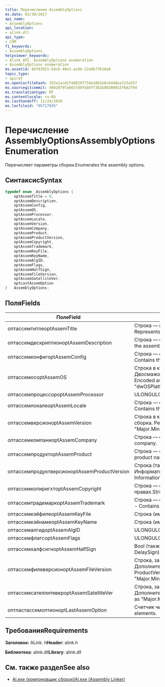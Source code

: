 ```yaml
---
title: Перечисление AssemblyOptions
ms.date: 03/30/2017
api_name:
- AssemblyOptions
api_location:
- alink.dll
api_type:
- COM
f1_keywords:
- AssemblyOptions
helpviewer_keywords:
- Alink API, AssemblyOptions enumeration
- AssemblyOptions enumeration
ms.assetid: 84f83921-64cb-49e3-ac8b-22a0b77b18a8
topic_type:
- apiref
ms.openlocfilehash: 352e1acd1fdd8297754e18b2e8c6448ea723a557
ms.sourcegitcommit: d8020797a6657d0fbbdff362b80300815f682f94
ms.translationtype: MT
ms.contentlocale: ru-RU
ms.lasthandoff: 11/24/2020
ms.locfileid: "95717035"
---
```

# <a name="assemblyoptions-enumeration"></a><span data-ttu-id="f2721-102">Перечисление AssemblyOptions</span><span class="sxs-lookup"><span data-stu-id="f2721-102">AssemblyOptions Enumeration</span></span>

<span data-ttu-id="f2721-103">Перечисляет параметры сборки.</span><span class="sxs-lookup"><span data-stu-id="f2721-103">Enumerates the assembly options.</span></span>  
  
## <a name="syntax"></a><span data-ttu-id="f2721-104">Синтаксис</span><span class="sxs-lookup"><span data-stu-id="f2721-104">Syntax</span></span>  
  
```cpp  
typedef enum _AssemblyOptions {  
    optAssemTitle = 0,  
    optAssemDescription,  
    optAssemConfig,  
    optAssemOS,  
    optAssemProcessor,  
    optAssemLocale,  
    optAssemVersion,  
    optAssemCompany,  
    optAssemProduct,  
    optAssemProductVersion,  
    optAssemCopyright,  
    optAssemTrademark,  
    optAssemKeyFile,  
    optAssemKeyName,  
    optAssemAlgID,  
    optAssemFlags,  
    optAssemHalfSign,  
    optAssemFileVersion,  
    optAssemSatelliteVer,  
    optLastAssemOption  
}   AssemblyOptions;  
```  
  
## <a name="fields"></a><span data-ttu-id="f2721-105">Поля</span><span class="sxs-lookup"><span data-stu-id="f2721-105">Fields</span></span>  
  
|<span data-ttu-id="f2721-106">Поле</span><span class="sxs-lookup"><span data-stu-id="f2721-106">Field</span></span>|<span data-ttu-id="f2721-107">Описание</span><span class="sxs-lookup"><span data-stu-id="f2721-107">Description</span></span>|  
|-----------|-----------------|  
|<span data-ttu-id="f2721-108">оптассемтитле</span><span class="sxs-lookup"><span data-stu-id="f2721-108">optAssemTitle</span></span>|<span data-ttu-id="f2721-109">Строка — представляет заголовок сборки.</span><span class="sxs-lookup"><span data-stu-id="f2721-109">String - Represents the assembly title.</span></span>|  
|<span data-ttu-id="f2721-110">оптассемдескриптион</span><span class="sxs-lookup"><span data-stu-id="f2721-110">optAssemDescription</span></span>|<span data-ttu-id="f2721-111">Строка — содержит описание сборки.</span><span class="sxs-lookup"><span data-stu-id="f2721-111">String - Contains the assembly description.</span></span>|  
|<span data-ttu-id="f2721-112">оптассемконфиг</span><span class="sxs-lookup"><span data-stu-id="f2721-112">optAssemConfig</span></span>|<span data-ttu-id="f2721-113">Строка — содержит конфигурацию сборки.</span><span class="sxs-lookup"><span data-stu-id="f2721-113">String - Contains the assembly configuration.</span></span>|  
|<span data-ttu-id="f2721-114">оптассемос</span><span class="sxs-lookup"><span data-stu-id="f2721-114">optAssemOS</span></span>|<span data-ttu-id="f2721-115">Строка в кодировке: "Двосплатформид. Двосмажорверсион. Двосминорверсион".</span><span class="sxs-lookup"><span data-stu-id="f2721-115">String - Encoded as: "dwOSPlatformId.dwOSMajorVersion.dwOSMinorVersion".</span></span>|  
|<span data-ttu-id="f2721-116">оптассемпроцессор</span><span class="sxs-lookup"><span data-stu-id="f2721-116">optAssemProcessor</span></span>|<span data-ttu-id="f2721-117">ULONG</span><span class="sxs-lookup"><span data-stu-id="f2721-117">ULONG</span></span>|  
|<span data-ttu-id="f2721-118">оптассемлокале</span><span class="sxs-lookup"><span data-stu-id="f2721-118">optAssemLocale</span></span>|<span data-ttu-id="f2721-119">Строка — содержит языковой стандарт сборки.</span><span class="sxs-lookup"><span data-stu-id="f2721-119">String - Contains the assembly locale.</span></span>|  
|<span data-ttu-id="f2721-120">оптассемверсион</span><span class="sxs-lookup"><span data-stu-id="f2721-120">optAssemVersion</span></span>|<span data-ttu-id="f2721-121">Строка в кодировке: "основная. Дополнительная. сборка. Редакция".</span><span class="sxs-lookup"><span data-stu-id="f2721-121">String - Encoded as: "Major.Minor.Build.Revision".</span></span>|  
|<span data-ttu-id="f2721-122">оптассемкомпани</span><span class="sxs-lookup"><span data-stu-id="f2721-122">optAssemCompany</span></span>|<span data-ttu-id="f2721-123">Строка — содержит компанию.</span><span class="sxs-lookup"><span data-stu-id="f2721-123">String - Contains the company.</span></span>|  
|<span data-ttu-id="f2721-124">оптассемпродукт</span><span class="sxs-lookup"><span data-stu-id="f2721-124">optAssemProduct</span></span>|<span data-ttu-id="f2721-125">Строка — содержит имя продукта.</span><span class="sxs-lookup"><span data-stu-id="f2721-125">String - Contains the product name.</span></span>|  
|<span data-ttu-id="f2721-126">оптассемпродуктверсион</span><span class="sxs-lookup"><span data-stu-id="f2721-126">optAssemProductVersion</span></span>|<span data-ttu-id="f2721-127">Строка (также известная как Информатионалверсион).</span><span class="sxs-lookup"><span data-stu-id="f2721-127">String (also known as InformationalVersion).</span></span>|  
|<span data-ttu-id="f2721-128">оптассемкопиригхт</span><span class="sxs-lookup"><span data-stu-id="f2721-128">optAssemCopyright</span></span>|<span data-ttu-id="f2721-129">Строка — содержит сведения об авторских правах.</span><span class="sxs-lookup"><span data-stu-id="f2721-129">String - Contains the copyright information.</span></span>|  
|<span data-ttu-id="f2721-130">оптассемтрадемарк</span><span class="sxs-lookup"><span data-stu-id="f2721-130">optAssemTrademark</span></span>|<span data-ttu-id="f2721-131">Строка — содержит сведения о товарном знаке.</span><span class="sxs-lookup"><span data-stu-id="f2721-131">String - Contains the trademark information.</span></span>|  
|<span data-ttu-id="f2721-132">оптассемкэйфиле</span><span class="sxs-lookup"><span data-stu-id="f2721-132">optAssemKeyFile</span></span>|<span data-ttu-id="f2721-133">Строка (имя файла).</span><span class="sxs-lookup"><span data-stu-id="f2721-133">String (file name).</span></span>|  
|<span data-ttu-id="f2721-134">оптассемкэйнаме</span><span class="sxs-lookup"><span data-stu-id="f2721-134">optAssemKeyName</span></span>|<span data-ttu-id="f2721-135">Строка (имя ключа).</span><span class="sxs-lookup"><span data-stu-id="f2721-135">String (The key name).</span></span>|  
|<span data-ttu-id="f2721-136">оптассемалгид</span><span class="sxs-lookup"><span data-stu-id="f2721-136">optAssemAlgID</span></span>|<span data-ttu-id="f2721-137">ULONG</span><span class="sxs-lookup"><span data-stu-id="f2721-137">ULONG</span></span>|  
|<span data-ttu-id="f2721-138">оптассемфлагс</span><span class="sxs-lookup"><span data-stu-id="f2721-138">optAssemFlags</span></span>|<span data-ttu-id="f2721-139">ULONG</span><span class="sxs-lookup"><span data-stu-id="f2721-139">ULONG</span></span>|  
|<span data-ttu-id="f2721-140">оптассемхалфсигн</span><span class="sxs-lookup"><span data-stu-id="f2721-140">optAssemHalfSign</span></span>|<span data-ttu-id="f2721-141">Bool (также называется DelaySign).</span><span class="sxs-lookup"><span data-stu-id="f2721-141">Bool (Also known as DelaySign).</span></span>|  
|<span data-ttu-id="f2721-142">оптассемфилеверсион</span><span class="sxs-lookup"><span data-stu-id="f2721-142">optAssemFileVersion</span></span>|<span data-ttu-id="f2721-143">Строка, закодированная как "основная. Дополнительная. сборка. Редакция"--то же, что и ProductVersion.</span><span class="sxs-lookup"><span data-stu-id="f2721-143">String - Encoded as "Major.Minor.Build.Revision"--same as ProductVersion.</span></span>|  
|<span data-ttu-id="f2721-144">оптассемсателлитевер</span><span class="sxs-lookup"><span data-stu-id="f2721-144">optAssemSatelliteVer</span></span>|<span data-ttu-id="f2721-145">Строка, закодированная как "основная. Дополнительная. сборка. Редакция".</span><span class="sxs-lookup"><span data-stu-id="f2721-145">String - Encoded as "Major.Minor.Build.Revision".</span></span>|  
|<span data-ttu-id="f2721-146">оптластассемоптион</span><span class="sxs-lookup"><span data-stu-id="f2721-146">optLastAssemOption</span></span>|<span data-ttu-id="f2721-147">Счетчик числа элементов.</span><span class="sxs-lookup"><span data-stu-id="f2721-147">A counter of the number of elements.</span></span>|  
  
## <a name="requirements"></a><span data-ttu-id="f2721-148">Требования</span><span class="sxs-lookup"><span data-stu-id="f2721-148">Requirements</span></span>  

 <span data-ttu-id="f2721-149">**Заголовок:** ALink. h</span><span class="sxs-lookup"><span data-stu-id="f2721-149">**Header:** alink.h</span></span>  
  
 <span data-ttu-id="f2721-150">**Библиотека**: alink.dll</span><span class="sxs-lookup"><span data-stu-id="f2721-150">**Library**: alink.dll</span></span>  
  
## <a name="see-also"></a><span data-ttu-id="f2721-151">См. также раздел</span><span class="sxs-lookup"><span data-stu-id="f2721-151">See also</span></span>

- [<span data-ttu-id="f2721-152">Al.exe (компоновщик сборок)</span><span class="sxs-lookup"><span data-stu-id="f2721-152">Al.exe (Assembly Linker)</span></span>](../../tools/al-exe-assembly-linker.md)
